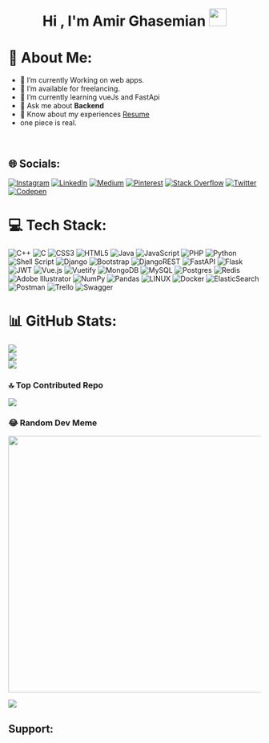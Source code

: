 <h1 align="center"><b>Hi , I'm Amir Ghasemian </b><img src="https://media.giphy.com/media/hvRJCLFzcasrR4ia7z/giphy.gif" width="35"></h1>

# 💫 About Me:
- 🌱 I’m currently Working on web apps.
- 🤝 I’m available for freelancing.
- 🌱 I’m currently learning vueJs and FastApi
- 💬 Ask me about **Backend**
- 📄 Know about my experiences <a href="https://flowcv.com/resume/iwmn7agsjr" target="blank">Resume</a>
- one piece is real.
<br/>

## 🌐 Socials:
[![Instagram](https://img.shields.io/badge/Instagram-%23E4405F.svg?logo=Instagram&logoColor=white)](https://instagram.com/callmequf) [![LinkedIn](https://img.shields.io/badge/LinkedIn-%230077B5.svg?logo=linkedin&logoColor=white)](https://linkedin.com/in/amirquf) [![Medium](https://img.shields.io/badge/Medium-12100E?logo=medium&logoColor=white)](https://medium.com/@amir.ghasemian.ag) [![Pinterest](https://img.shields.io/badge/Pinterest-%23E60023.svg?logo=Pinterest&logoColor=white)](https://pinterest.com/ghbandaj) [![Stack Overflow](https://img.shields.io/badge/-Stackoverflow-FE7A16?logo=stack-overflow&logoColor=white)](https://stackoverflow.com/users/amir_quf) [![Twitter](https://img.shields.io/badge/Twitter-%231DA1F2.svg?logo=Twitter&logoColor=white)](https://twitter.com/callmequf) [![Codepen](https://img.shields.io/badge/Codepen-000000?style=for-the-badge&logo=codepen&logoColor=white)](https://codepen.io/amirquf) 

# 💻 Tech Stack:
![C++](https://img.shields.io/badge/c++-%2300599C.svg?style=flat-square&logo=c%2B%2B&logoColor=white) ![C](https://img.shields.io/badge/c-%2300599C.svg?style=flat-square&logo=c&logoColor=white) ![CSS3](https://img.shields.io/badge/css3-%231572B6.svg?style=flat-square&logo=css3&logoColor=white) ![HTML5](https://img.shields.io/badge/html5-%23E34F26.svg?style=flat-square&logo=html5&logoColor=white) ![Java](https://img.shields.io/badge/java-%23ED8B00.svg?style=flat-square&logo=java&logoColor=white) ![JavaScript](https://img.shields.io/badge/javascript-%23323330.svg?style=flat-square&logo=javascript&logoColor=%23F7DF1E) ![PHP](https://img.shields.io/badge/php-%23777BB4.svg?style=flat-square&logo=php&logoColor=white) ![Python](https://img.shields.io/badge/python-3670A0?style=flat-square&logo=python&logoColor=ffdd54) ![Shell Script](https://img.shields.io/badge/shell_script-%23121011.svg?style=flat-square&logo=gnu-bash&logoColor=white) ![Django](https://img.shields.io/badge/django-%23092E20.svg?style=flat-square&logo=django&logoColor=white) ![Bootstrap](https://img.shields.io/badge/bootstrap-%23563D7C.svg?style=flat-square&logo=bootstrap&logoColor=white) ![DjangoREST](https://img.shields.io/badge/DJANGO-REST-ff1709?style=flat-square&logo=django&logoColor=white&color=ff1709&labelColor=gray) ![FastAPI](https://img.shields.io/badge/FastAPI-005571?style=flat-square&logo=fastapi) ![Flask](https://img.shields.io/badge/flask-%23000.svg?style=flat-square&logo=flask&logoColor=white) ![JWT](https://img.shields.io/badge/JWT-black?style=flat-square&logo=JSON%20web%20tokens) ![Vue.js](https://img.shields.io/badge/vuejs-%2335495e.svg?style=flat-square&logo=vuedotjs&logoColor=%234FC08D) ![Vuetify](https://img.shields.io/badge/Vuetify-1867C0?style=flat-square&logo=vuetify&logoColor=AEDDFF) ![MongoDB](https://img.shields.io/badge/MongoDB-%234ea94b.svg?style=flat-square&logo=mongodb&logoColor=white) ![MySQL](https://img.shields.io/badge/mysql-%2300f.svg?style=flat-square&logo=mysql&logoColor=white) ![Postgres](https://img.shields.io/badge/postgres-%23316192.svg?style=flat-square&logo=postgresql&logoColor=white) ![Redis](https://img.shields.io/badge/redis-%23DD0031.svg?style=flat-square&logo=redis&logoColor=white) ![Adobe Illustrator](https://img.shields.io/badge/adobeillustrator-%23FF9A00.svg?style=flat-square&logo=adobeillustrator&logoColor=white) ![NumPy](https://img.shields.io/badge/numpy-%23013243.svg?style=flat-square&logo=numpy&logoColor=white) ![Pandas](https://img.shields.io/badge/pandas-%23150458.svg?style=flat-square&logo=pandas&logoColor=white) ![LINUX](https://img.shields.io/badge/Linux-FCC624?style=flat-square&logo=linux&logoColor=black) ![Docker](https://img.shields.io/badge/docker-%230db7ed.svg?style=flat-square&logo=docker&logoColor=white) ![ElasticSearch](https://img.shields.io/badge/-ElasticSearch-005571?style=flat-square&logo=elasticsearch) ![Postman](https://img.shields.io/badge/Postman-FF6C37?style=flat-square&logo=postman&logoColor=white) ![Trello](https://img.shields.io/badge/Trello-%23026AA7.svg?style=flat-square&logo=Trello&logoColor=white) ![Swagger](https://img.shields.io/badge/-Swagger-%23Clojure?style=flat-square&logo=swagger&logoColor=white)
# 📊 GitHub Stats:
![](https://github-readme-stats.vercel.app/api?username=amirQuf&theme=vue&hide_border=false&include_all_commits=true&count_private=true)<br/>
![](https://github-readme-streak-stats.herokuapp.com/?user=amirQuf&theme=vue&hide_border=false)<br/>
![](https://github-readme-stats.vercel.app/api/top-langs/?username=amirQuf&theme=vue&hide_border=false&include_all_commits=true&count_private=true&layout=compact)

### 🔝 Top Contributed Repo
![](https://github-contributor-stats.vercel.app/api?username=amirQuf&limit=5&theme=dark&combine_all_yearly_contributions=true)

### 😂 Random Dev Meme
<img src="https://rm.up.railway.app/" width="512px"/>

[![](https://visitcount.itsvg.in/api?id=amirQuf&icon=0&color=0)](https://visitcount.itsvg.in)

<!-- Proudly created with GPRM ( https://gprm.itsvg.in ) -->

## Support:
